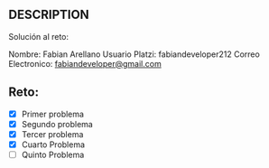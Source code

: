 ## DESCRIPTION

Solución al reto:

Nombre: Fabian Arellano
Usuario Platzi: fabiandeveloper212
Correo Electronico: fabiandeveloper@gmail.com

## Reto:

- [x] Primer problema
- [x] Segundo problema
- [x] Tercer problema
- [x] Cuarto Problema
- [ ] Quinto Problema
